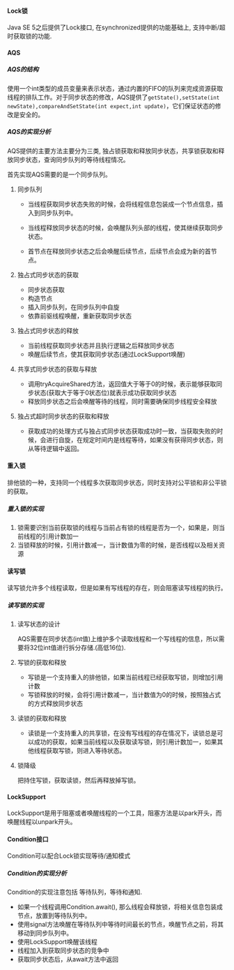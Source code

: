 #### Lock锁

Java SE 5之后提供了Lock接口, 在synchronized提供的功能基础上, 支持中断/超时获取锁的功能.

#### AQS

##### AQS的结构

使用一个int类型的成员变量来表示状态，通过内置的FIFO的队列来完成资源获取线程的排队工作。对于同步状态的修改，AQS提供了`getState(),setState(int newState),compareAndSetState(int expect,int update)`，它们保证状态的修改是安全的。

##### AQS的实现分析

AQS提供的主要方法主要分为三类, 独占锁获取和释放同步状态，共享锁获取和释放同步状态，查询同步队列的等待线程情况。

首先实现AQS需要的是一个同步队列。

1. 同步队列

   + 当线程获取同步状态失败的时候，会将线程信息包装成一个节点信息，插入到同步队列中。

   + 当线程释放同步状态的时候，会唤醒队列头部的线程，使其继续获取同步状态。
   + 首节点在释放同步状态之后会唤醒后续节点，后续节点会成为新的首节点。

2. 独占式同步状态的获取

   + 同步状态获取
   + 构造节点
   + 插入同步队列，在同步队列中自旋
   + 依靠前驱线程唤醒，重新获取同步状态

3. 独占式同步状态的释放

   + 当前线程获取同步状态并且执行逻辑之后释放同步状态
   + 唤醒后续节点，使其获取同步状态(通过LockSupport唤醒)

4. 共享式同步状态的获取与释放

   + 调用tryAcquireShared方法，返回值大于等于0的时候，表示能够获取同步状态(获取大于等于0状态位)就表示成功获取同步状态
   + 释放同步状态之后会唤醒等待的线程，同时需要确保同步线程安全释放

5. 独占式超时同步状态的获取和释放

   + 获取成功的处理方式与独占式同步状态获取成功时一致，当获取失败的时候，会进行自旋，在规定时间内是线程等待，如果没有获得同步状态，则从等待逻辑中返回。

#### 重入锁

排他锁的一种，支持同一个线程多次获取同步状态，同时支持对公平锁和非公平锁的获取。

##### 重入锁的实现

1. 锁需要识别当前获取锁的线程与当前占有锁的线程是否为一个，如果是，则当前线程的引用计数加一
2. 当锁释放的时候，引用计数减一，当计数值为零的时候，是否线程以及相关资源

#### 读写锁

读写锁允许多个线程读取，但是如果有写线程的存在，则会阻塞读写线程的执行。

##### 读写锁的实现

1. 读写状态的设计

   AQS需要在同步状态(int值)上维护多个读取线程和一个写线程的信息，所以需要将32位int值进行拆分存储.(高低16位).

2. 写锁的获取和释放

   + 写锁是一个支持重入的排他锁，如果当前线程已经获取写锁，则增加引用计数
   + 写锁释放的时候，会将引用计数减一，当计数值为0的时候，按照独占式的方式释放同步状态

3. 读锁的获取和释放

   + 读锁是一个支持重入的共享锁，在没有写线程的存在情况下，读锁总是可以成功的获取，如果当前线程以及获取读写锁，则引用计数加一，如果其他线程获取写锁，则进入等待状态。

4. 锁降级

   把持住写锁，获取读锁，然后再释放掉写锁。

#### LockSupport

LockSupport是用于阻塞或者唤醒线程的一个工具，阻塞方法是以park开头，而唤醒线程以unpark开头。

#### Condition接口

Condition可以配合Lock锁实现等待/通知模式

##### Condition的实现分析

Condition的实现注意包括 等待队列，等待和通知.

+ 如果一个线程调用Condition.await(), 那么线程会释放锁，将相关信息包装成节点，放置到等待队列中。
+ 使用signal方法唤醒在等待队列中等待时间最长的节点，唤醒节点之前，将其移动到同步队列中。
+ 使用LockSupport唤醒该线程
+ 线程加入到获取同步状态的竞争中
+ 获取同步状态后，从await方法中返回

